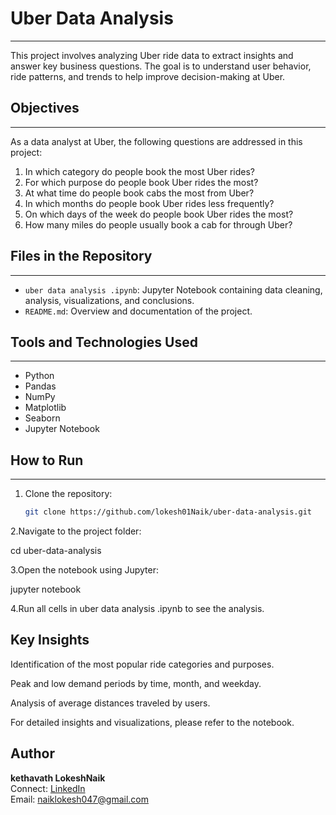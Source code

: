 # Uber Data Analysis
---
This project involves analyzing Uber ride data to extract insights and answer key business questions. The goal is to understand user behavior, ride patterns, and trends to help improve decision-making at Uber.

##  Objectives
---
As a data analyst at Uber, the following questions are addressed in this project:

1. In which category do people book the most Uber rides?
2. For which purpose do people book Uber rides the most?
3. At what time do people book cabs the most from Uber?
4. In which months do people book Uber rides less frequently?
5. On which days of the week do people book Uber rides the most?
6. How many miles do people usually book a cab for through Uber?

##  Files in the Repository
---
- `uber data analysis .ipynb`: Jupyter Notebook containing data cleaning, analysis, visualizations, and conclusions.
- `README.md`: Overview and documentation of the project.

##  Tools and Technologies Used
---
- Python
- Pandas
- NumPy
- Matplotlib
- Seaborn
- Jupyter Notebook

## How to Run
---
1. Clone the repository:
   ```bash
   git clone https://github.com/lokesh01Naik/uber-data-analysis.git
   
2.Navigate to the project folder:

cd uber-data-analysis

3.Open the notebook using Jupyter:

jupyter notebook

4.Run all cells in uber data analysis .ipynb to see the analysis.

 Key Insights
----
Identification of the most popular ride categories and purposes.

Peak and low demand periods by time, month, and weekday.

Analysis of average distances traveled by users.

For detailed insights and visualizations, please refer to the notebook.

 Author
---
**kethavath LokeshNaik**  
Connect: [LinkedIn](https://www.linkedin.com/in/lokesh-naik-a1507a220/)  
Email: naiklokesh047@gmail.com
